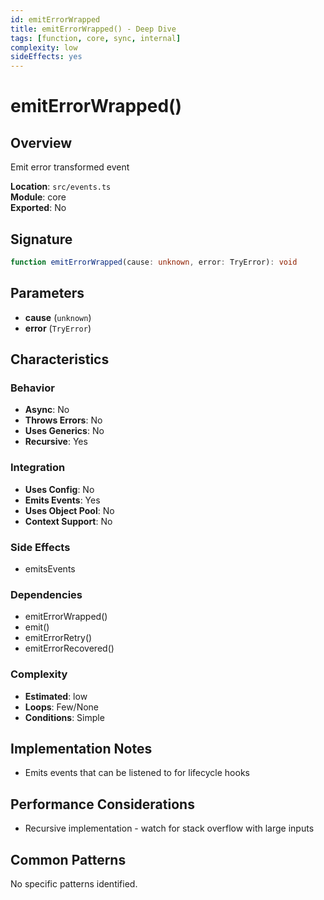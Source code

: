 ```yaml
---
id: emitErrorWrapped
title: emitErrorWrapped() - Deep Dive
tags: [function, core, sync, internal]
complexity: low
sideEffects: yes
---
```


# emitErrorWrapped()

## Overview
Emit error transformed event

**Location**: `src/events.ts`  
**Module**: core  
**Exported**: No  

## Signature
```typescript
function emitErrorWrapped(cause: unknown, error: TryError): void
```

## Parameters
- **cause** (`unknown`)
- **error** (`TryError`)

## Characteristics

### Behavior
- **Async**: No
- **Throws Errors**: No
- **Uses Generics**: No
- **Recursive**: Yes

### Integration
- **Uses Config**: No
- **Emits Events**: Yes
- **Uses Object Pool**: No
- **Context Support**: No

### Side Effects
- emitsEvents

### Dependencies
- emitErrorWrapped()
- emit()
- emitErrorRetry()
- emitErrorRecovered()

### Complexity
- **Estimated**: low
- **Loops**: Few/None
- **Conditions**: Simple



## Implementation Notes
- Emits events that can be listened to for lifecycle hooks

## Performance Considerations
- Recursive implementation - watch for stack overflow with large inputs

## Common Patterns
No specific patterns identified.
